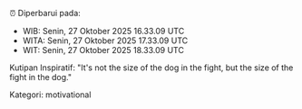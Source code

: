 ⏰ Diperbarui pada:
- WIB: Senin, 27 Oktober 2025 16.33.09 UTC
- WITA: Senin, 27 Oktober 2025 17.33.09 UTC
- WIT: Senin, 27 Oktober 2025 18.33.09 UTC

Kutipan Inspiratif:
"It's not the size of the dog in the fight, but the size of the fight in the dog."


Kategori: motivational

